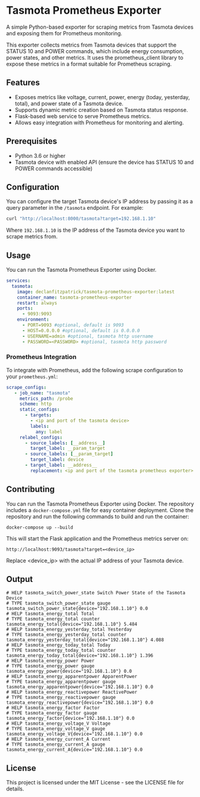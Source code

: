 # Tasmota Prometheus Exporter

A simple Python-based exporter for scraping metrics from Tasmota devices and exposing them for Prometheus monitoring.

This exporter collects metrics from Tasmota devices that support the STATUS 10 and POWER commands, which include energy consumption, power states, and other metrics. It uses the prometheus_client library to expose these metrics in a format suitable for Prometheus scraping.

## Features

* Exposes metrics like voltage, current, power, energy (today, yesterday, total), and power state of a Tasmota device.
* Supports dynamic metric creation based on Tasmota status response.
* Flask-based web service to serve Prometheus metrics.
* Allows easy integration with Prometheus for monitoring and alerting.

## Prerequisites

* Python 3.6 or higher
* Tasmota device with enabled API (ensure the device has STATUS 10 and POWER commands accessible)

## Configuration

You can configure the target Tasmota device's IP address by passing it as a query parameter in the `/tasmota` endpoint. For example:
```bash
curl "http://localhost:8000/tasmota?target=192.168.1.10"
```
Where `192.168.1.10` is the IP address of the Tasmota device you want to scrape metrics from.

## Usage

You can run the Tasmota Prometheus Exporter using Docker. 

```yaml
services:
  tasmota:
    image: declanfitzpatrick/tasmota-prometheus-exporter:latest
    container_name: tasmota-prometheus-exporter
    restart: always
    ports:
      - 9093:9093
    environment:
      - PORT=9093 #optional, default is 9093
      - HOST=0.0.0.0 #optional, default is 0.0.0.0
      - USERNAME=admin #optional, tasmota http username
      - PASSWORD=<PASSWORD> #optional, tasmota http password
```
### Prometheus Integration

To integrate with Prometheus, add the following scrape configuration to your `prometheus.yml`:

```yaml
scrape_configs:
   - job_name: "tasmota"
     metrics_path: /probe
     scheme: http 
     static_configs:
       - targets:
         - <ip and port of the tasmota device>
         labels: 
           any: label
     relabel_configs:
       - source_labels: [__address__]
         target_label: __param_target
       - source_labels: [__param_target]
         target_label: device
       - target_label: __address__
         replacement: <ip and port of the tasmota prometheus exporter>
```

## Contributing

You can run the Tasmota Prometheus Exporter using Docker. The repository includes a `docker-compose.yml` file for easy container deployment. Clone the repository and run the following commands to build and run the container:

```shell
docker-compose up --build
```

This will start the Flask application and the Prometheus metrics server on:

```shell
http://localhost:9093/tasmota?target=<device_ip>
```

Replace <device_ip> with the actual IP address of your Tasmota device.

## Output

```text
# HELP tasmota_switch_power_state Switch Power State of the Tasmota Device
# TYPE tasmota_switch_power_state gauge
tasmota_switch_power_state{device="192.168.1.10"} 0.0
# HELP tasmota_energy_total Total
# TYPE tasmota_energy_total counter
tasmota_energy_total{device="192.168.1.10"} 5.484
# HELP tasmota_energy_yesterday_total Yesterday
# TYPE tasmota_energy_yesterday_total counter
tasmota_energy_yesterday_total{device="192.168.1.10"} 4.088
# HELP tasmota_energy_today_total Today
# TYPE tasmota_energy_today_total counter
tasmota_energy_today_total{device="192.168.1.10"} 1.396
# HELP tasmota_energy_power Power
# TYPE tasmota_energy_power gauge
tasmota_energy_power{device="192.168.1.10"} 0.0
# HELP tasmota_energy_apparentpower ApparentPower
# TYPE tasmota_energy_apparentpower gauge
tasmota_energy_apparentpower{device="192.168.1.10"} 0.0
# HELP tasmota_energy_reactivepower ReactivePower
# TYPE tasmota_energy_reactivepower gauge
tasmota_energy_reactivepower{device="192.168.1.10"} 0.0
# HELP tasmota_energy_factor Factor
# TYPE tasmota_energy_factor gauge
tasmota_energy_factor{device="192.168.1.10"} 0.0
# HELP tasmota_energy_voltage_V Voltage
# TYPE tasmota_energy_voltage_V gauge
tasmota_energy_voltage_V{device="192.168.1.10"} 0.0
# HELP tasmota_energy_current_A Current
# TYPE tasmota_energy_current_A gauge
tasmota_energy_current_A{device="192.168.1.10"} 0.0
```

## License

This project is licensed under the MIT License - see the LICENSE file for details.